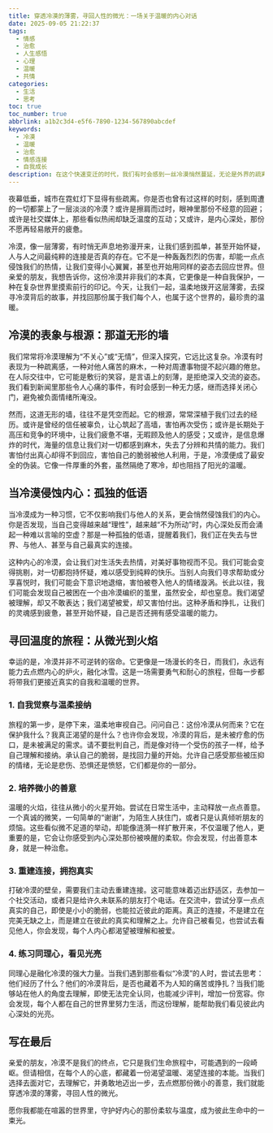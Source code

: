 ```yaml
---
title: 穿透冷漠的薄雾，寻回人性的微光：一场关于温暖的内心对话
date: 2025-09-05 21:22:37
tags:
  - 情感
  - 治愈
  - 人生感悟
  - 心理
  - 温暖
  - 共情
categories:
  - 生活
  - 思考
toc: true
toc_number: true
abbrlink: a1b2c3d4-e5f6-7890-1234-567890abcdef
keywords:
  - 冷漠
  - 温暖
  - 治愈
  - 情感连接
  - 自我成长
description: 在这个快速变迁的时代，我们有时会感到一丝冷漠悄然蔓延，无论是外界的疏离，还是内心深处筑起的壁垒。本文将带你深入探讨冷漠的根源与影响，并温柔地引导你，如何从自我觉察开始，一步步穿透这层薄雾，重新点燃内心的微光，寻回人与人之间最真挚的温暖与连接。这是一场关于勇气、接纳与爱的内心对话。
---
```


夜幕低垂，城市在霓虹灯下显得有些疏离。你是否也曾有过这样的时刻，感到周遭的一切都蒙上了一层淡淡的冷漠？或许是擦肩而过时，眼神里那份不经意的回避；或许是社交媒体上，那些看似热闹却缺乏温度的互动；又或许，是内心深处，那份不愿再轻易敞开的疲惫。

冷漠，像一层薄雾，有时悄无声息地弥漫开来，让我们感到孤单，甚至开始怀疑，人与人之间最纯粹的连接是否真的存在。它不是一种轰轰烈烈的伤害，却能一点点侵蚀我们的热情，让我们变得小心翼翼，甚至也开始用同样的姿态去回应世界。但亲爱的朋友，我想告诉你，这份冷漠并非我们的本真，它更像是一种自我保护，一种在复杂世界里摸索前行的印记。今天，让我们一起，温柔地拨开这层薄雾，去探寻冷漠背后的故事，并找回那份属于我们每个人，也属于这个世界的，最珍贵的温暖。

## 冷漠的表象与根源：那道无形的墙

我们常常将冷漠理解为“不关心”或“无情”，但深入探究，它远比这复杂。冷漠有时表现为一种疏离感，一种对他人痛苦的麻木，一种对周遭事物提不起兴趣的倦怠。在人际交往中，它可能是敷衍的笑容，是言语上的刻薄，是拒绝深入交流的姿态。我们看到新闻里那些令人心痛的事件，有时会感到一种无力感，继而选择关闭心门，避免被负面情绪所淹没。

然而，这道无形的墙，往往不是凭空而起。它的根源，常常深植于我们过去的经历。或许是曾经的信任被辜负，让心筑起了高墙，害怕再次受伤；或许是长期处于高压和竞争的环境中，让我们疲惫不堪，无暇顾及他人的感受；又或许，是信息爆炸的时代，海量的信息让我们对一切都感到麻木，失去了分辨和共情的能力。我们害怕付出真心却得不到回应，害怕自己的脆弱被他人利用，于是，冷漠便成了最安全的伪装。它像一件厚重的外套，虽然隔绝了寒冷，却也阻挡了阳光的温暖。

## 当冷漠侵蚀内心：孤独的低语

当冷漠成为一种习惯，它不仅影响我们与他人的关系，更会悄然侵蚀我们的内心。你是否发现，当自己变得越来越“理性”，越来越“不为所动”时，内心深处反而会涌起一种难以言喻的空虚？那是一种孤独的低语，提醒着我们，我们正在失去与世界、与他人、甚至与自己最真实的连接。

这种内心的冷漠，会让我们对生活失去热情，对美好事物视而不见。我们可能会变得挑剔，对一切都抱持怀疑，难以感受到纯粹的快乐。当别人向我们寻求帮助或分享喜悦时，我们可能会下意识地退缩，害怕被卷入他人的情绪漩涡。长此以往，我们可能会发现自己被困在一个由冷漠编织的茧里，虽然安全，却也窒息。我们渴望被理解，却又不敢表达；我们渴望被爱，却又害怕付出。这种矛盾和挣扎，让我们的灵魂感到疲惫，甚至开始怀疑，自己是否还拥有感受温暖的能力。

## 寻回温度的旅程：从微光到火焰

幸运的是，冷漠并非不可逆转的宿命。它更像是一场漫长的冬日，而我们，永远有能力去点燃内心的炉火，融化冰雪。这是一场需要勇气和耐心的旅程，但每一步都将带我们更接近真实的自我和温暖的世界。

### 1. 自我觉察与温柔接纳

旅程的第一步，是停下来，温柔地审视自己。问问自己：这份冷漠从何而来？它在保护我什么？我真正渴望的是什么？也许你会发现，冷漠的背后，是未被疗愈的伤口，是未被满足的需求。请不要批判自己，而是像对待一个受伤的孩子一样，给予自己理解和接纳。承认自己的脆弱，是找回力量的开始。允许自己感受那些被压抑的情绪，无论是悲伤、恐惧还是愤怒，它们都是你的一部分。

### 2. 培养微小的善意

温暖的火焰，往往从微小的火星开始。尝试在日常生活中，主动释放一点点善意。一个真诚的微笑，一句简单的“谢谢”，为陌生人扶住门，或者只是认真倾听朋友的烦恼。这些看似微不足道的举动，却能像涟漪一样扩散开来，不仅温暖了他人，更重要的是，它会让你感受到内心深处那份被唤醒的柔软。你会发现，付出善意本身，就是一种治愈。

### 3. 重建连接，拥抱真实

打破冷漠的壁垒，需要我们主动去重建连接。这可能意味着迈出舒适区，去参加一个社交活动，或者只是给许久未联系的朋友打个电话。在交流中，尝试分享一点点真实的自己，即使是小小的脆弱，也能拉近彼此的距离。真正的连接，不是建立在完美无缺之上，而是建立在彼此的真实和理解之上。允许自己被看见，也尝试去看见他人，你会发现，每个人内心都渴望被理解和被爱。

### 4. 练习同理心，看见光亮

同理心是融化冷漠的强大力量。当我们遇到那些看似“冷漠”的人时，尝试去思考：他们经历了什么？他们的冷漠背后，是否也藏着不为人知的痛苦或挣扎？当我们能够站在他人的角度去理解，即使无法完全认同，也能减少评判，增加一份宽容。你会发现，每个人都在自己的世界里努力生活，而这份理解，能帮助我们看见彼此内心深处的光亮。

## 写在最后

亲爱的朋友，冷漠不是我们的终点，它只是我们生命旅程中，可能遇到的一段崎岖。但请相信，在每个人的心底，都藏着一份渴望温暖、渴望连接的本能。当我们选择去面对它，去理解它，并勇敢地迈出一步，去点燃那份微小的善意，我们就能穿透冷漠的薄雾，寻回人性的微光。

愿你我都能在喧嚣的世界里，守护好内心的那份柔软与温度，成为彼此生命中的一束光。